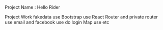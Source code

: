 Project Name : Hello Rider

Project Work
fakedata use
Bootstrap use
React Router and private router use
email and facebook use do login
Map use etc
